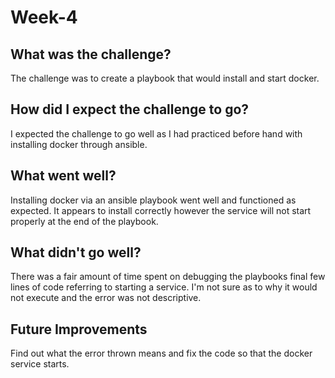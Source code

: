 # Week-4
## What was the challenge?
The challenge was to create a playbook that would install and start docker.

## How did I expect the challenge to go?
I expected the challenge to go well as I had practiced before hand with installing docker through ansible.

## What went well?
Installing docker via an ansible playbook went well and functioned as expected. It appears to install correctly however the service will not start properly at the end of the playbook.

## What didn't go well?
There was a fair amount of time spent on debugging the playbooks final few lines of code referring to starting a service. I'm not sure as to why it would not execute and the error was not descriptive.

## Future Improvements
Find out what the error thrown means and fix the code so that the docker service starts.
